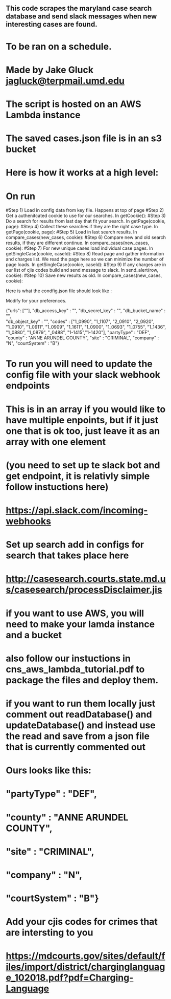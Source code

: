 ## This code scrapes the maryland case search database and send slack messages when new interesting cases are found. 
# To be ran on a schedule.

# Made by Jake Gluck jagluck@terpmail.umd.edu

# The script is hosted on an AWS Lambda instance
# The saved cases.json file is in an s3 bucket

# Here is how it works at a high level:

# On run
#Step 1) Load in config data from key file. Happens at top of page
#Step 2) Get a authenitcated cookie to use for our searches. In getCookie():
#Step 3) Do a search for results from last day that fit your search. In getPage(cookie, page):
#Step 4) Collect these searches if they are the right case type. In getPage(cookie, page):
#Step 5) Load in last search results. In compare_cases(new_cases, cookie):
#Step 6) Compare new and old search results, if they are different continue. In compare_cases(new_cases, cookie):
#Step 7) For new unique cases load individual case pages. In getSingleCase(cookie, caseId):
#Step 8) Read page and gather information and charges list. We read the page here so we can minimize the number of page loads. In getSingleCase(cookie, caseId):
#Step 9) If any charges are in our list of cjis codes build and send message to slack. In send_alert(row, cookie):
#Step 10) Save new results as old. In compare_cases(new_cases, cookie):

Here is what the condfig.json file should look like :

Modify for your preferences.

{"urls": [""],
"db_access_key" : "",
"db_secret_key" : "",
"db_bucket_name" : "",  
"db_object_key" : "",
"codes" : ["1_0990", "1_1107", "2_0910", "2_0920", "1_0910", "1_0911", "1_0909", "1_1611", "1_0900", "1_0693", "1_0755", "1_1436", "1_0880", "1_0879", "_0488", "1-1415","1-1420"],
"partyType" : "DEF",
"county" : "ANNE ARUNDEL COUNTY",
"site" : "CRIMINAL",
"company" : "N",
"courtSystem" : "B"}

# To run you will need to update the config file with your slack webhook endpoints
# This is in an array if you would like to have multiple enpoints, but if it just one that is ok too, just leave it as an array with one element
# (you need to set up te slack bot and get endpoint, it is relativly simple follow instuctions here)
# https://api.slack.com/incoming-webhooks
# Set up search add in configs for search that takes place here 
# http://casesearch.courts.state.md.us/casesearch/processDisclaimer.jis

# if you want to use AWS, you will need to make your lamda instance and a bucket
# also follow our instuctions in cns_aws_lambda_tutorial.pdf to package the files and deploy them. 
# if you want to run them locally just comment out readDatabase() and updateDatabase() and instead use the read and save from a json file that is currently commented out 

# Ours looks like this:
# "partyType" : "DEF",
# "county" : "ANNE ARUNDEL COUNTY",
# "site" : "CRIMINAL",
# "company" : "N",
# "courtSystem" : "B"}

# Add your cjis codes for crimes that are intersting to you
# https://mdcourts.gov/sites/default/files/import/district/charginglanguage_102018.pdf?pdf=Charging-Language

